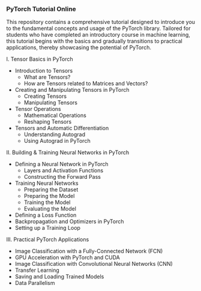 ### PyTorch Tutorial Online

This repository contains a comprehensive tutorial designed to introduce you to the fundamental concepts and usage of the PyTorch library. Tailored for students who have completed an introductory course in machine learning, this tutorial begins with the basics and gradually transitions to practical applications, thereby showcasing the potential of PyTorch.

I. Tensor Basics in PyTorch

* Introduction to Tensors
    * What are Tensors?
    * How are Tensors related to Matrices and Vectors?
* Creating and Manipulating Tensors in PyTorch
    * Creating Tensors
    * Manipulating Tensors
* Tensor Operations
    * Mathematical Operations
    * Reshaping Tensors
* Tensors and Automatic Differentiation
    * Understanding Autograd
    * Using Autograd in PyTorch

II. Building & Training Neural Networks in PyTorch

* Defining a Neural Network in PyTorch
    * Layers and Activation Functions
    * Constructing the Forward Pass
* Training Neural Networks
    * Preparing the Dataset
    * Preparing the Model
    * Training the Model
    * Evaluating the Model
* Defining a Loss Function
* Backpropagation and Optimizers in PyTorch
* Setting up a Training Loop

III. Practical PyTorch Applications

* Image Classification with a Fully-Connected Network (FCN)
* GPU Acceleration with PyTorch and CUDA 
* Image Classification with Convolutional Neural Networks (CNN)
* Transfer Learning
* Saving and Loading Trained Models
* Data Parallelism